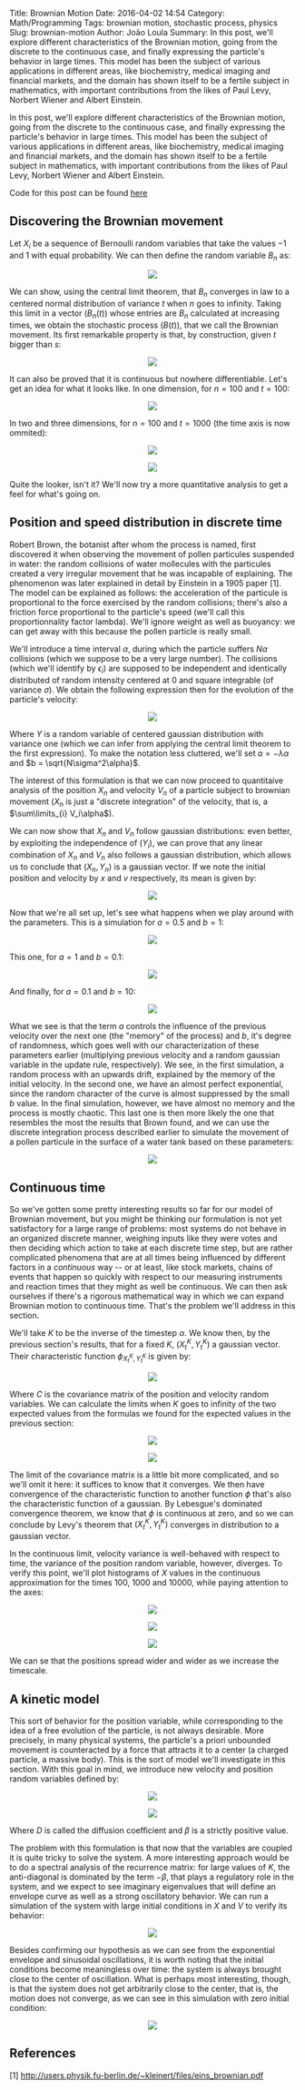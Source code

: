 Title: Brownian Motion
Date: 2016-04-02 14:54
Category: Math/Programming
Tags: brownian motion, stochastic process, physics
Slug: brownian-motion
Author: João Loula
Summary: In this post, we'll explore different characteristics of the Brownian motion, going from the discrete to the continuous case, and finally expressing the particle's behavior in large times. This model has been the subject of various applications in different areas, like biochemistry, medical imaging and financial markets, and the domain has shown itself to be a fertile subject in mathematics, with important contributions from the likes of Paul Levy, Norbert Wiener and Albert Einstein.

In this post, we'll explore different characteristics of the Brownian motion, going from the discrete to the continuous case, and finally expressing the particle's behavior in large times. This model has been the subject of various applications in different areas, like biochemistry, medical imaging and financial markets, and the domain has shown itself to be a fertile subject in mathematics, with important contributions from the likes of Paul Levy, Norbert Wiener and Albert Einstein.

Code for this post can be found [here](https://github.com/Joaoloula/joaoloula.github.io-src/tree/master/content/posts/brownian-motion/code)

## Discovering the Brownian movement

Let $X_i$ be a sequence of Bernoulli random variables that take the values $-1$ and $1$ with equal probability. We can then define the random variable $B_n$ as: 

<p align="center">
  <img src = "https://raw.githubusercontent.com/Joaoloula/joaoloula.github.io-src/master/content/posts/brownian-motion/equations/brown_definition.jpg"/>
</p>

We can show, using the central limit theorem, that $B_n$ converges in law to a centered normal distribution of variance $t$ when $n$ goes to infinity. Taking this limit in a vector $(B_n(t))$ whose entries are $B_n$ calculated at increasing times, we obtain the stochastic process $(B(t))$, that we call the Brownian movement. Its first remarkable property is that, by construction, given $t$ bigger than $s$:

<p align="center">
  <img src = "https://raw.githubusercontent.com/Joaoloula/joaoloula.github.io-src/master/content/posts/brownian-motion/equations/brown_property.jpg"/>
</p>

It can also be proved that it is continuous but nowhere differentiable. Let's get an idea for what it looks like. In one dimension, for $n=100$ and $t=100$:

<p align="center">
  <img src = "https://raw.githubusercontent.com/Joaoloula/joaoloula.github.io-src/master/content/posts/brownian-motion/simulations/S4-(n=100, t=100).png"/>
</p>

In two and three dimensions, for $n=100$ and $t=1000$ (the time axis is now ommited):

<p align="center">
  <img src = "https://raw.githubusercontent.com/Joaoloula/joaoloula.github.io-src/master/content/posts/brownian-motion/simulations/S5-2d-(n=100, t=1000).png"/>
</p>

<p align="center">
  <img src = "https://raw.githubusercontent.com/Joaoloula/joaoloula.github.io-src/master/content/posts/brownian-motion/simulations/cover.png"/>
</p>

Quite the looker, isn't it? We'll now try a more quantitative analysis to get a feel for what's going on.

## Position and speed distribution in discrete time

Robert Brown, the botanist after whom the process is named, first discovered it when observing the movement of pollen particules suspended in water: the random collisions of water mollecules with the particules created a very irregular movement that he was incapable of explaining. The phenomenon was later explained in detail by Einstein in a 1905 paper [1]. The model can be explained as follows: the acceleration of the particule is proportional to the force exercised by the random collisions; there's also a friction force proportional to the particle's speed (we'll call this proportionnality factor lambda). We'll ignore weight as well as buoyancy: we can get away with this because the pollen particle is really small.

We'll introduce a time interval $\alpha$, during which the particle suffers $N \alpha$ collisions (which we suppose to be a very large number). The collisions (which we'll identify by $\epsilon_i$) are supposed to be independent and identically distributed of random intensity centered at $0$ and square integrable (of variance $\sigma$). We obtain the following expression then for the evolution of the particle's velocity:

<p align="center">
  <img src = "https://raw.githubusercontent.com/Joaoloula/joaoloula.github.io-src/master/content/posts/brownian-motion/equations/pollen_model.jpg"/>
</p>

Where $Y$ is a random variable of centered gaussian distribution with variance one (which we can infer from applying the central limit theorem to the first expression). To make the notation less cluttered, we'll set $a = -\lambda\alpha$ and $b = \sqrt{N\sigma^2\alpha}$.

The interest of this formulation is that we can now proceed to quantitaive analysis of the position $X_n$ and velocity $V_n$ of a particle subject to brownian movement ($X_n$ is just a "discrete integration" of the velocity, that is, a $\sum\limits_{i} V_i\alpha$). 

We can now show that $X_n$ and $V_n$ follow gaussian distributions: even better, by exploiting the independence of  $(Y_i)$, we can prove that any linear combination of $X_n$ and $V_n$ also follows a gaussian distribution, which allows us to conclude that $(X_n, Y_n)$ is a gaussian vector. If we note the initial position and velocity by $x$ and $v$ respectively, its mean is given by:

<p align="center">
  <img src = "https://raw.githubusercontent.com/Joaoloula/joaoloula.github.io-src/master/content/posts/brownian-motion/equations/xn_vn_mean.jpg"/>
</p>

Now that we're all set up, let's see what happens when we play around with the parameters. This is a simulation for $a = 0.5$ and $b = 1$:

<p align="center">
  <img src = "https://raw.githubusercontent.com/Joaoloula/joaoloula.github.io-src/master/content/posts/brownian-motion/simulations/S8-(a=0.5, b=1).png"/>
</p>

This one, for $a = 1$ and $b = 0.1$:

<p align="center">
  <img src = "https://raw.githubusercontent.com/Joaoloula/joaoloula.github.io-src/master/content/posts/brownian-motion/simulations/S8-(a=1, b=0.1).png"/>
</p>

And finally, for $a = 0.1$ and $b = 10$:

<p align="center">
  <img src = "https://raw.githubusercontent.com/Joaoloula/joaoloula.github.io-src/master/content/posts/brownian-motion/simulations/S8-(a=0.1, b=10).png"/>
</p>

What we see is that the term $a$ controls the influence of the previous velocity over the next one (the "memory" of the process) and $b$, it's degree of randomness, which goes well with our characterization of these parameters earlier (multiplying previous velocity and a random gaussian variable in the update rule, respectively). We see, in the first simulation, a random process with an upwards drift, explained by the memory of the initial velocity. In the second one, we have an almost perfect exponential, since the random character of the curve is almost suppressed by the small $b$ value. In the final simulation, however, we have almost no memory and the process is mostly chaotic. This last one is then more likely the one that resembles the most the results that Brown found, and we can use the discrete integration process described earlier to simulate the movement of a pollen particule in the surface of a water tank based on these parameters:

<p align="center">
  <img src = "https://raw.githubusercontent.com/Joaoloula/joaoloula.github.io-src/master/content/posts/brownian-motion/simulations/S8-3-pollen2d.png"/>
</p>

## Continuous time

So we've gotten some pretty interesting results so far for our model of Brownian movement, but you might be thinking our formulation is not yet satisfactory for a large range of problems: most systems do not behave in an organized discrete manner, weighing inputs like they were votes and then deciding which action to take at each discrete time step, but are rather complicated phenomena that are at all times being influenced by different factors in a *continuous* way -- or at least, like stock markets, chains of events that happen so quickly with respect to our measuring instruments and reaction times that they might as well be continuous. We can then ask ourselves if there's a rigorous mathematical way in which we can expand Brownian motion to continuous time. That's the problem we'll address in this section.

We'll take $K$ to be the inverse of the timestep $\alpha$. We know then, by the previous section's results, that for a fixed $K$, $(X_t^K, Y_t^K)$ a gaussian vector. Their characteristic function $\phi_{X_t^K, Y_t^K}$ is given by:

<p align="center">
  <img src = "https://raw.githubusercontent.com/Joaoloula/joaoloula.github.io-src/master/content/posts/brownian-motion/equations/phi.jpg"/>
</p>

Where $C$ is the covariance matrix of the position and velocity random variables. We can calculate the limits when $K$ goes to infinity of the two expected values from the formulas we found for the expected values in the previous section:

<p align="center">
  <img src = "https://raw.githubusercontent.com/Joaoloula/joaoloula.github.io-src/master/content/posts/brownian-motion/equations/vn_limit.jpg"/>
</p>

<p align="center">
  <img src = "https://raw.githubusercontent.com/Joaoloula/joaoloula.github.io-src/master/content/posts/brownian-motion/equations/xn_limit.jpg"/>
</p>

The limit of the covariance matrix is a little bit more complicated, and so we'll omit it here: it suffices to know that it converges. We then have convergence of the characteristic function to another function $\phi$ that's also the characteristic function of a gaussian. By Lebesgue's dominated convergence theorem, we know that $\phi$ is continuous at zero, and so we can conclude by Levy's theorem that $(X_t^K, Y_t^K)$ converges in distribution to a gaussian vector.

In the continuous limit, velocity variance is well-behaved with respect to time, the variance of the position random variable, however, diverges. To verify this point, we'll plot histograms of $X$ values in the continuous approximation for the times 100, 1000 and 10000, while paying attention to the axes:

<p align="center">
  <img src = "https://raw.githubusercontent.com/Joaoloula/joaoloula.github.io-src/master/content/posts/brownian-motion/simulations/S10-1-(t=100).png"/>
</p>

<p align="center">
  <img src = "https://raw.githubusercontent.com/Joaoloula/joaoloula.github.io-src/master/content/posts/brownian-motion/simulations/S10-(t=1000).png"/>
</p>

<p align="center">
  <img src = "https://raw.githubusercontent.com/Joaoloula/joaoloula.github.io-src/master/content/posts/brownian-motion/simulations/S10-2-(t=10000).png"/>
</p>

We can se that the positions spread wider and wider as we increase the timescale. 

## A kinetic model

This sort of behavior for the position variable, while corresponding to the idea of a free evolution of the particle, is not always desirable. More precisely, in many physical systems, the particle's a priori unbounded movement is counteracted by a force that attracts it to a center (a charged particle, a massive body). This is the sort of model we'll investigate in this section. With this goal in mind, we introduce new velocity and position random variables defined by:

<p align="center">
  <img src = "https://raw.githubusercontent.com/Joaoloula/joaoloula.github.io-src/master/content/posts/brownian-motion/equations/vn_final.jpg"/>
</p>

<p align="center">
  <img src = "https://raw.githubusercontent.com/Joaoloula/joaoloula.github.io-src/master/content/posts/brownian-motion/equations/xn_final.jpg"/>
</p>

Where $D$ is called the diffusion coefficient and $\beta$ is a strictly positive value.

The problem with this formulation is that now that the variables are coupled it is quite tricky to solve the system. A more interesting approach would be to do a spectral analysis of the recurrence matrix: for large values of $K$, the anti-diagonal is dominated by the term $-\beta$, that plays a regulatory role in the system, and we expect to see imaginary eigenvalues that will define an envelope curve as well as a strong oscillatory behavior. We can run a simulation of the system with large initial conditions in $X$ and $V$ to verify its behavior:

<p align="center">
  <img src = "https://raw.githubusercontent.com/Joaoloula/joaoloula.github.io-src/master/content/posts/brownian-motion/simulations/S13 - (position estabilize jolie).png"/>
</p>

Besides confirming our hypothesis as we can see from the exponential envelope and sinusoidal oscillations, it is worth noting that the initial conditions become meaningless over time: the system is always brought close to the center of oscillation. What is perhaps most interesting, though, is that the system does not get arbitrarily close to the center, that is, the motion does not converge, as we can see in this simulation with zero initial condition:

<p align="center">
  <img src = "https://raw.githubusercontent.com/Joaoloula/joaoloula.github.io-src/master/content/posts/brownian-motion/simulations/S13-(position t=100, K=25).png"/>
</p>

## References

[1] http://users.physik.fu-berlin.de/~kleinert/files/eins_brownian.pdf
